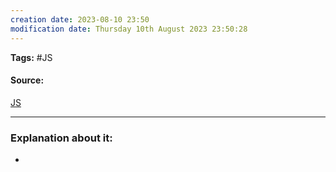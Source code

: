 ```yaml
---
creation date: 2023-08-10 23:50
modification date: Thursday 10th August 2023 23:50:28
---
```


**Tags:** #JS 

#### Source:
[JS](https://www.youtube.com/watch?v=BNC6slYCj50&list=PLlasXeu85E9cQ32gLCvAvr9vNaUccPVNP&index=9)

--------------------------------------

### Explanation about it:

* 